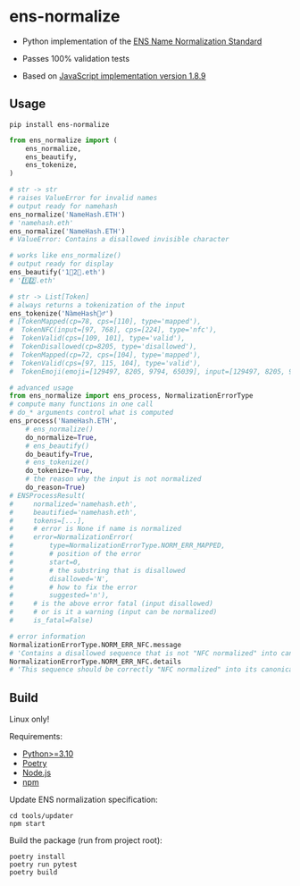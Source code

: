 # ens-normalize

* Python implementation of the [ENS Name Normalization Standard](https://github.com/adraffy/ensip-norm/blob/main/draft.md)

* Passes 100% validation tests

* Based on [JavaScript implementation version 1.8.9](https://github.com/adraffy/ens-normalize.js/tree/fa0ad385e77299ad8bddc2287876fbf74a92b8db)

## Usage
```
pip install ens-normalize
```

```python
from ens_normalize import (
    ens_normalize,
    ens_beautify,
    ens_tokenize,
)
```

```python
# str -> str
# raises ValueError for invalid names
# output ready for namehash
ens_normalize('NameHash.ETH')
# 'namehash.eth'
ens_normalize('Name‍Hash.ETH')
# ValueError: Contains a disallowed invisible character
```

```python
# works like ens_normalize()
# output ready for display
ens_beautify('1⃣2⃣.eth')
# '1️⃣2️⃣.eth'
```

```python
# str -> List[Token]
# always returns a tokenization of the input
ens_tokenize('Nàme‍Hash🧙‍♂')
# [TokenMapped(cp=78, cps=[110], type='mapped'),
#  TokenNFC(input=[97, 768], cps=[224], type='nfc'),
#  TokenValid(cps=[109, 101], type='valid'),
#  TokenDisallowed(cp=8205, type='disallowed'),
#  TokenMapped(cp=72, cps=[104], type='mapped'),
#  TokenValid(cps=[97, 115, 104], type='valid'),
#  TokenEmoji(emoji=[129497, 8205, 9794, 65039], input=[129497, 8205, 9794], cps=[129497, 8205, 9794], type='emoji')]
```

```python
# advanced usage
from ens_normalize import ens_process, NormalizationErrorType
# compute many functions in one call
# do_* arguments control what is computed
ens_process('NameHash.ETH',
    # ens_normalize()
    do_normalize=True,
    # ens_beautify()
    do_beautify=True,
    # ens_tokenize()
    do_tokenize=True,
    # the reason why the input is not normalized
    do_reason=True)
# ENSProcessResult(
#     normalized='namehash.eth',
#     beautified='namehash.eth',
#     tokens=[...],
#     # error is None if name is normalized
#     error=NormalizationError(
#         type=NormalizationErrorType.NORM_ERR_MAPPED,
#         # position of the error
#         start=0,
#         # the substring that is disallowed
#         disallowed='N',
#         # how to fix the error
#         suggested='n'),
#     # is the above error fatal (input disallowed)
#     # or is it a warning (input can be normalized)
#     is_fatal=False)
```

```python
# error information
NormalizationErrorType.NORM_ERR_NFC.message
# 'Contains a disallowed sequence that is not "NFC normalized" into canonical form'
NormalizationErrorType.NORM_ERR_NFC.details
# 'This sequence should be correctly "NFC normalized" into its canonical form when it is saved to the blockchain during a valid registration'
```

## Build

Linux only!

Requirements:
- [Python>=3.10](https://www.python.org)
- [Poetry](https://python-poetry.org)
- [Node.js](https://nodejs.org)
- [npm](https://www.npmjs.com)

Update ENS normalization specification:
```
cd tools/updater
npm start
```

Build the package (run from project root):
```
poetry install
poetry run pytest
poetry build
```
